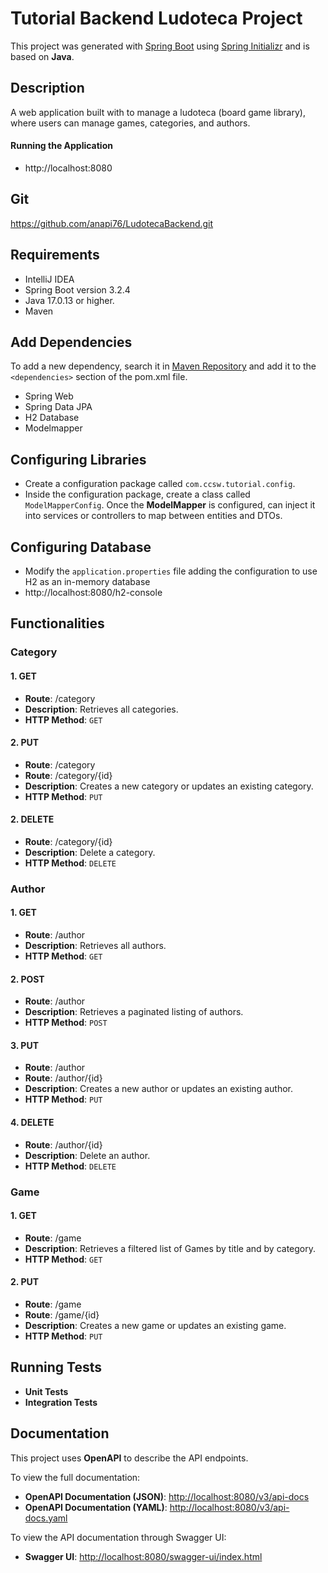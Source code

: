 # Tutorial Backend Ludoteca Project

This project was generated with [Spring Boot](https://spring.io/projects/spring-boot)
using [Spring Initializr](https://start.spring.io/) and is
based on **Java**.

## Description

A web application built with to manage a ludoteca (board game library), where users can manage
games, categories, and authors.

#### Running the Application

- http://localhost:8080

## Git

https://github.com/anapi76/LudotecaBackend.git

## Requirements

- IntelliJ IDEA
- Spring Boot version 3.2.4
- Java 17.0.13 or higher.
- Maven

## Add Dependencies

To add a new dependency, search it in [Maven Repository](https://mvnrepository.com/) and add it to the `<dependencies>`
section of the pom.xml file.

- Spring Web
- Spring Data JPA
- H2 Database
- Modelmapper

## Configuring Libraries

- Create a configuration package called `com.ccsw.tutorial.config`.
- Inside the configuration package, create a class called `ModelMapperConfig`. Once the **ModelMapper** is configured,
  can inject it into services or controllers to map between entities and DTOs.

## Configuring Database

- Modify the `application.properties` file adding the configuration to use H2 as an in-memory database
- http://localhost:8080/h2-console

## Functionalities

### Category

#### 1. **GET**

- **Route**: /category
- **Description**: Retrieves all categories.
- **HTTP Method**: `GET`

#### 2. **PUT**

- **Route**: /category
- **Route**: /category/{id}
- **Description**: Creates a new category or updates an existing category.
- **HTTP Method**: `PUT`

#### 2. **DELETE**

- **Route**: /category/{id}
- **Description**: Delete a category.
- **HTTP Method**: `DELETE`

### Author

#### 1. **GET**

- **Route**: /author
- **Description**: Retrieves all authors.
- **HTTP Method**: `GET`

#### 2. **POST**

- **Route**: /author
- **Description**: Retrieves a paginated listing of authors.
- **HTTP Method**: `POST`

#### 3. **PUT**

- **Route**: /author
- **Route**: /author/{id}
- **Description**: Creates a new author or updates an existing author.
- **HTTP Method**: `PUT`

#### 4. **DELETE**

- **Route**: /author/{id}
- **Description**: Delete an author.
- **HTTP Method**: `DELETE`

### Game

#### 1. **GET**

- **Route**: /game
- **Description**: Retrieves a filtered list of Games by title and by category.
- **HTTP Method**: `GET`

#### 2. **PUT**

- **Route**: /game
- **Route**: /game/{id}
- **Description**: Creates a new game or updates an existing game.
- **HTTP Method**: `PUT`

## Running Tests

- **Unit Tests**
- **Integration Tests**

## Documentation

This project uses **OpenAPI** to describe the API endpoints.

To view the full documentation:

- **OpenAPI Documentation (JSON)**: [http://localhost:8080/v3/api-docs](http://localhost:8080/v3/api-docs)
- **OpenAPI Documentation (YAML)**: [http://localhost:8080/v3/api-docs.yaml](http://localhost:8080/v3/api-docs.yaml)

To view the API documentation through Swagger UI:

- **Swagger UI**: [http://localhost:8080/swagger-ui/index.html](http://localhost:8080/swagger-ui/index.html)
